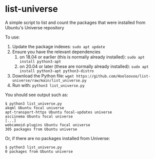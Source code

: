 # list-universe
A simple script to list and count the packages that were installed from Ubuntu's Universe repository

To use: 
1. Update the package indexes:
`sudo apt update`
1. Ensure you have the relevant dependencies 
   1. on 18.04 or earlier (this is normally already installed):
`sudo apt install python3-apt`
   1. on 20.04 or later (these are normally already installed):
`sudo apt install python3-apt python3-distro`
1. Download the Python file:
`wget https://github.com/Hooloovoo/list-universe/raw/main/list_universe.py`
1. Run with:
`python3 list_universe.py`

You should see output such as:
```
$ python3 list_universe.py 
akqml Ubuntu focal universe
apt-transport-https Ubuntu focal-updates universe
asciinema Ubuntu focal universe
[...]
webcamoid-plugins Ubuntu focal universe
305 packages from Ubuntu universe
```

Or, if there are no packages installed from Universe:
```
$ python3 list_universe.py
0 packages from Ubuntu universe
```
